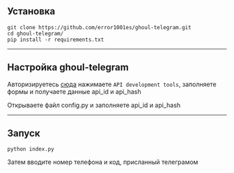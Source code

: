 ## Установка 
	git clone https://github.com/error1001es/ghoul-telegram.git
	cd ghoul-telegram/
	pip install -r requirements.txt

____
## Настройка ghoul-telegram
Авторизируетесь [сюда](https://my.telegram.org/) нажимаете `API development tools`, заполняете формы и получаете данные api_id и api_hash

Открываете файл config.py и заполняете api_id и api_hash

____
## Запуск
	python index.py

Затем вводите номер телефона и код, присланный телеграмом	
